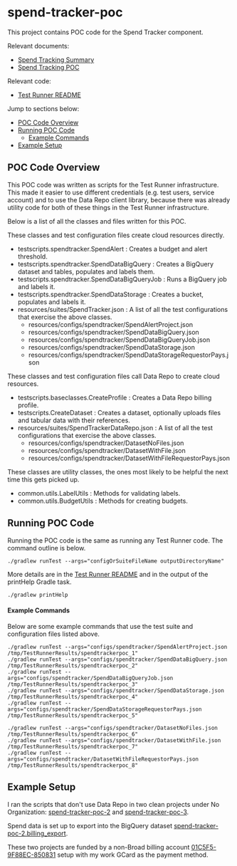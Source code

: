# spend-tracker-poc
This project contains POC code for the Spend Tracker component.

Relevant documents:
* [Spend Tracking Summary](https://docs.google.com/document/d/1Iz5DrGIC5VgGgonGqNqNAznMHoVzO6slyMa9pRxvt2Y/)
* [Spend Tracking POC](https://docs.google.com/document/d/1Dt16-Af9TtUsW5rXcirIHPcDcXMKxGJgi6g_TlAe1II/)

Relevant code:
* [Test Runner README](https://github.com/DataBiosphere/jade-data-repo/blob/develop/datarepo-clienttests/README.md)

Jump to sections below:
* [POC Code Overview](#POC-Code-Overview)
* [Running POC Code](#Running-POC-Code)
  * [Example Commands](#Example-Commands)
* [Example Setup](#Example-Setup)

## POC Code Overview
This POC code was written as scripts for the Test Runner infrastructure.
This made it easier to use different credentials (e.g. test users, service account) and to use the Data Repo client 
library, because there was already utility code for both of these things in the Test Runner infrastructure.

Below is a list of all the classes and files written for this POC.

These classes and test configuration files create cloud resources directly.
  * testscripts.spendtracker.SpendAlert : Creates a budget and alert threshold.
  * testscripts.spendtracker.SpendDataBigQuery : Creates a BigQuery dataset and tables, populates and labels them.
  * testscripts.spendtracker.SpendDataBigQueryJob : Runs a BigQuery job and labels it.
  * testscripts.spendtracker.SpendDataStorage : Creates a bucket, populates and labels it.
  * resources/suites/SpendTracker.json : A list of all the test configurations that exercise the above classes.
     * resources/configs/spendtracker/SpendAlertProject.json
     * resources/configs/spendtracker/SpendDataBigQuery.json
     * resources/configs/spendtracker/SpendDataBigQueryJob.json
     * resources/configs/spendtracker/SpendDataStorage.json
     * resources/configs/spendtracker/SpendDataStorageRequestorPays.json

These classes and test configuration files call Data Repo to create cloud resources.
  * testscripts.baseclasses.CreateProfile : Creates a Data Repo billing profile.
  * testscripts.CreateDataset : Creates a dataset, optionally uploads files and tabular data with their references.
  * resources/suites/SpendTrackerDataRepo.json : A list of all the test configurations that exercise the above classes.
     * resources/configs/spendtracker/DatasetNoFiles.json
     * resources/configs/spendtracker/DatasetWithFile.json
     * resources/configs/spendtracker/DatasetWithFileRequestorPays.json

These classes are utility classes, the ones most likely to be helpful the next time this gets picked up.
  * common.utils.LabelUtils : Methods for validating labels.
  * common.utils.BudgetUtils : Methods for creating budgets.

## Running POC Code
Running the POC code is the same as running any Test Runner code.
The command outline is below.
```
./gradlew runTest --args="configOrSuiteFileName outputDirectoryName"
```
More details are in the [Test Runner README](https://github.com/DataBiosphere/jade-data-repo/blob/develop/datarepo-clienttests/README.md)
 and in the output of the printHelp Gradle task.
```
./gradlew printHelp
```

#### Example Commands
Below are some example commands that use the test suite and configuration files listed above.
```
./gradlew runTest --args="configs/spendtracker/SpendAlertProject.json /tmp/TestRunnerResults/spendtrackerpoc_1"
./gradlew runTest --args="configs/spendtracker/SpendDataBigQuery.json /tmp/TestRunnerResults/spendtrackerpoc_2"
./gradlew runTest --args="configs/spendtracker/SpendDataBigQueryJob.json /tmp/TestRunnerResults/spendtrackerpoc_3"
./gradlew runTest --args="configs/spendtracker/SpendDataStorage.json /tmp/TestRunnerResults/spendtrackerpoc_4"
./gradlew runTest --args="configs/spendtracker/SpendDataStorageRequestorPays.json /tmp/TestRunnerResults/spendtrackerpoc_5"

./gradlew runTest --args="configs/spendtracker/DatasetNoFiles.json /tmp/TestRunnerResults/spendtrackerpoc_6"
./gradlew runTest --args="configs/spendtracker/DatasetWithFile.json /tmp/TestRunnerResults/spendtrackerpoc_7"
./gradlew runTest --args="configs/spendtracker/DatasetWithFileRequestorPays.json /tmp/TestRunnerResults/spendtrackerpoc_8"
```

## Example Setup
I ran the scripts that don't use Data Repo in two clean projects under No Organization: 
[spend-tracker-poc-2](https://console.cloud.google.com/home/dashboard?project=spend-tracker-poc-2) and 
[spend-tracker-poc-3](https://console.cloud.google.com/home/dashboard?project=spend-tracker-poc-3).

Spend data is set up to export into the BigQuery dataset [spend-tracker-poc-2.billing_export](https://console.cloud.google.com/bigquery?project=spend-tracker-poc-2&p=spend-tracker-poc-2&d=billing_export&page=dataset).

These two projects are funded by a non-Broad billing account [01C5F5-9F88EC-850831](https://console.cloud.google.com/billing/01C5F5-9F88EC-850831) 
setup with my work GCard as the payment method. 
